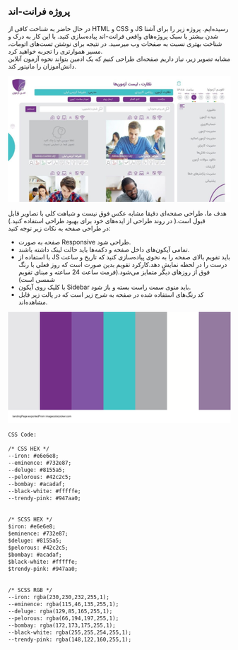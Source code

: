 ## پروژه فرانت-اند

<p>
در حال حاضر به شناخت کافی از HTML و CSS و JS  رسیده‌ایم. پروژه زیر را برای آشنا شدن بیشتر با سبک پروژه‌های واقعی فرانت-اند پیاده‌سازی کنید.
با این کار به درک و شناخت بهتری نسبت به صفحات وب میرسید. در نتیجه برای نوشتن تست‌های اتومات، مسیر هموار‌تری را تجربه خواهید کرد. <br>
مشابه تصویر زیر، نیاز داریم صفحه‌ای طراحی کنیم که یک ادمین بتواند نحوه آزمون آنلاین دانش‌آموزان را مانیتور کند.
</p>

![Project Preview](Project.jpeg)

<p>

هدف ما، طراحی صفحه‌ای دقیقا مشابه عکس فوق نیست و شباهت کلی با تصاویر قابل قبول است.( در روند طراحی از ایده‌های خود برای بهبود طراحی استفاده کنید.) <br>
در طراحی صفحه به نکات زیر توجه کنید:
- صفحه به صورت 
Responsive
طراحی شود.
- تمامی آیکون‌های داخل صفحه و دکمه‌ها باید حالت لینک داشته باشند.
- با استفاده از JS  باید تقویم بالای صفحه را به نحوی پیاده‌سازی کنید که تاریخ و ساعت درست را در لحظه نمایش دهد.کارکرد تقویم بدین صورت است که روز فعلی با رنگ فوق از روزهای دیگر متمایز می‌شود.(فرمت ساعت 24 ساعته و مبنای تقویم شمسی است)
- با کلیک روی آیکون 
Sidebar
باید منوی سمت راست بسته و باز شود.
- کد رنگ‌های استفاده شده در صفحه به شرح زیر است که در پالت زیر قابل مشاهده‌اند.

</p>

<div style="text-align:center">
    <img src="Pallete.png" alt="Colour Pallete" width="800px">
</div>

```
CSS Code:

/* CSS HEX */
--iron: #e6e6e8;
--eminence: #732e87;
--deluge: #8155a5;
--pelorous: #42c2c5;
--bombay: #acadaf;
--black-white: #fffffe;
--trendy-pink: #947aa0;


/* SCSS HEX */
$iron: #e6e6e8;
$eminence: #732e87;
$deluge: #8155a5;
$pelorous: #42c2c5;
$bombay: #acadaf;
$black-white: #fffffe;
$trendy-pink: #947aa0;


/* SCSS RGB */
--iron: rgba(230,230,232,255,1);
--eminence: rgba(115,46,135,255,1);
--deluge: rgba(129,85,165,255,1);
--pelorous: rgba(66,194,197,255,1);
--bombay: rgba(172,173,175,255,1);
--black-white: rgba(255,255,254,255,1);
--trendy-pink: rgba(148,122,160,255,1);

```